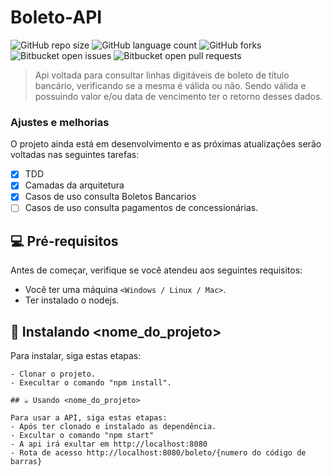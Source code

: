# Boleto-API

<!---Esses são exemplos. Veja https://shields.io para outras pessoas ou para personalizar este conjunto de escudos. Você pode querer incluir dependências, status do projeto e informações de licença aqui--->

![GitHub repo size](https://img.shields.io/github/repo-size/iuricode/README-template?style=for-the-badge)
![GitHub language count](https://img.shields.io/github/languages/count/iuricode/README-template?style=for-the-badge)
![GitHub forks](https://img.shields.io/github/forks/iuricode/README-template?style=for-the-badge)
![Bitbucket open issues](https://img.shields.io/bitbucket/issues/iuricode/README-template?style=for-the-badge)
![Bitbucket open pull requests](https://img.shields.io/bitbucket/pr-raw/iuricode/README-template?style=for-the-badge)

> Api voltada para consultar linhas digitáveis de boleto de título bancário, verificando se a mesma é válida ou não. Sendo válida e possuindo valor e/ou data de vencimento ter o retorno desses dados.

### Ajustes e melhorias

O projeto ainda está em desenvolvimento e as próximas atualizações serão voltadas nas seguintes tarefas:

- [x] TDD
- [x] Camadas da arquitetura
- [x] Casos de uso consulta Boletos Bancarios
- [ ] Casos de uso consulta pagamentos de concessionárias.

## 💻 Pré-requisitos

Antes de começar, verifique se você atendeu aos seguintes requisitos:
<!---Requisitos necessários--->
* Você ter uma máquina `<Windows / Linux / Mac>`.
* Ter instalado o nodejs.

## 🚀 Instalando <nome_do_projeto>

Para instalar, siga estas etapas:
```
- Clonar o projeto.
- Execultar o comando "npm install".

## ☕ Usando <nome_do_projeto>

Para usar a API, siga estas etapas:
- Após ter clonado e instalado as dependência.
- Excultar o comando "npm start"
- A api irá exultar em http://localhost:8080
- Rota de acesso http://localhost:8080/boleto/{numero do código de barras}

